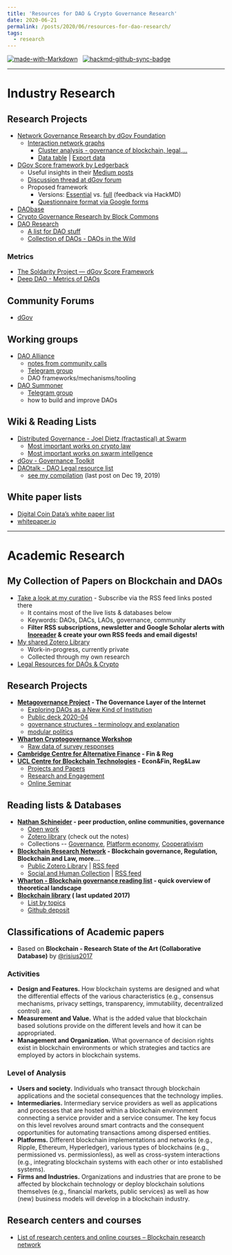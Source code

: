 ```yaml
---
title: 'Resources for DAO & Crypto Governance Research'
date: 2020-06-21
permalink: /posts/2020/06/resources-for-dao-research/
tags:
  - research
---
```




[![made-with-Markdown](https://img.shields.io/badge/Made%20with-Markdown-1f425f.svg)](http://commonmark.org) &nbsp; [![hackmd-github-sync-badge](https://hackmd.io/4kZ3V9WnTSCaLBPLMHJasQ/badge)](https://hackmd.io/4kZ3V9WnTSCaLBPLMHJasQ)

***
# Industry Research
## Research Projects
- [Network Governance Research by dGov Foundation](https://daoresearch.dgov.foundation/)
    - [Interaction network graphs](https://graphcommons.com/graphs/6a993e34-d8b0-4425-83ce-67c3560429e7?show=info)
        - [Cluster analysis - governance of blockchain, legal,...](https://graphcommons.com/graphs/6a993e34-d8b0-4425-83ce-67c3560429e7?show=analysis-cluster)
        - [Data table](https://graphcommons.com/graphs/6a993e34-d8b0-4425-83ce-67c3560429e7?show=datatable) | 
[Export data](https://graphcommons.com/graphs/6a993e34-d8b0-4425-83ce-67c3560429e7?show=export)
- [DGov Score framework by Ledgerback](http://www.ledgerback.coop/)
    - Useful insights in their [Medium posts](https://medium.com/@ledgerback)
    - [Discussion thread at dGov forum](https://forum.dgov.foundation/t/any-interest-in-a-dgov-score-framework-orgxp/112/69)
    - Proposed framework 
        - Versions: [Essential](https://hackmd.io/s/BJdMFJaPI) vs. [full](https://hackmd.io/s/HkDimBtwI) (feedback via HackMD)
        - [Questionnaire format via Google forms](https://docs.google.com/forms/d/e/1FAIpQLSczzTwPd1mH03x6vq-kg__AqOj4yaQMAf-BNFmVzceg-2O6uA/viewform)
- [DAObase](https://daobase.org/)
- [Crypto Governance Research by Block Commons](https://blockcommons.red/crypto-governance-research/overviews/)
- [DAO Research](https://daoresear.ch/)
    - [A list for DAO stuff](https://github.com/DAOresearch/awesome-daos/blob/master/README.md)
    - [Collection of DAOs - DAOs in the Wild](https://www.notion.so/b78fb07170364f5b8d489e64ddac0128?v=b6b687f83e6d43c291b7863bce1bef8c)

### Metrics
- [The Soldarity Project — dGov Score Framework](https://medium.com/alternative-governance-network/evaluating-for-distributed-governance-in-internet-native-digital-organizations-23423b261238)
- [Deep DAO - Metrics of DAOs](http://deepdao.world/#/deepdao/dashboard)

## Community Forums
- [dGov](https://forum.dgov.foundation/)

## Working groups
- [DAO Alliance](https://twitter.com/alliancedao?lang=en)
	- [notes from community calls](https://hackmd.io/@burrrata/SkfSrSrh8)
	- [Telegram group](t.me/AllianceDAO)
	- DAO frameworks/mechanisms/tooling
- [DAO Summoner](https://t.me/joinchat/HcTaOxNqKK8HJS2abqYk9A)
	- [Telegram group](https://t.me/joinchat/HcTaOxNqKK8HJS2abqYk9A)
	- how to build and improve DAOs
## Wiki & Reading Lists
- [Distributed Governance - Joel Dietz (fractastical) at Swarm](https://github.com/fractastical/distributed-governance)
    - [Most important works on crypto law](https://github.com/fractastical/distributed-governance/blob/master/biblios/cryptolaw_biblio.md)
    - [Most important works on swarm intellgence](https://github.com/fractastical/distributed-governance/blob/master/biblios/swarm_systems.md)
- [dGov - Governance Toolkit](https://forum.dgov.foundation/t/governance-toolkit/137)
- [DAOtalk - DAO Legal resource list](https://daotalk.org/t/resource-list-dao-legal/533/7)
    - [see my compilation](https://hackmd.io/@LinXule/BywFKmp6L) (last post on Dec 19, 2019)


## White paper lists
- [Digital Coin Data’s white paper list](https://www.digitalcoindata.com/bitcoin-cryptocurrency-whitepapers/)
- [whitepaper.io](https://whitepaper.io/)

***

# Academic Research
## My Collection of Papers on Blockchain and DAOs
- [Take a look at my curation](https://linxule.com/curation-dao/) - Subscribe via the RSS feed links posted there
	- It contains most of the live lists & databases below
	- Keywords: DAOs, DACs, LAOs, governance, community  
	- **Filter RSS subscriptions, newsletter and Google Scholar alerts with [Inoreader](https://www.inoreader.com/) & create your own RSS feeds and email digests!**
- [My shared Zotero Library](https://www.zotero.org/groups/2515544/dao_research)
    - Work-in-progress, currently private
	- Collected through my own research
- [Legal Resources for DAOs & Crypto](/IyXolWvpQguvHRd8PkLHbA)

## Research Projects
- **[Metagovernance Project](metagov.org) - The Governance Layer of the Internet**
    - [Exploring DAOs as a New Kind of Institution](https://medium.com/commonsstack/exploring-daos-as-a-new-kind-of-institution-8103e6b156d4)
	- [Public deck 2020-04](http://metagov.org/wp-content/uploads/2020/04/Metagov-Full-Deck-public-2020-04-18.pdf)
	- [governance structures - terminology and explanation](metagov.org/govlist)
	- [modular politics](metagove.org/modpol)
- **[Wharton Cryptogovernance Workshop](https://cryptogov.net)**
	- [Raw data of survey responses](https://cryptogov.net/export-spreadsheet/)
- **[Cambridge Centre for Alternative Finance](https://www.jbs.cam.ac.uk/faculty-research/centres/alternative-finance/) - Fin & Reg**
- **[UCL Centre for Blockchain Technologies](http://blockchain.cs.ucl.ac.uk/) - Econ&Fin, Reg&Law**
    - [Projects and Papers](http://blockchain.cs.ucl.ac.uk/ucl-projects-papers/)
    - [Research and Engagement](http://blockchain.cs.ucl.ac.uk/research/)
    - [Online Seminar](http://blockchain.cs.ucl.ac.uk/online-open-seminars/)

## Reading lists & Databases

- **[Nathan Schineider](https://nathanschneider.info/) - peer production, online communities, governance**
	- [Open work](https://nathanschneider.info/open-work/)
	- [Zotero library](https://www.zotero.org/ntnsndr/items) (check out the notes) 
	- Collections -- [Governance](https://www.zotero.org/ntnsndr/items/collectionKey/GVN3SBF5), [Platform economy](https://www.zotero.org/ntnsndr/items/collectionKey/HCGE29ZQ),
[Cooperativism](https://www.zotero.org/ntnsndr/items/collectionKey/X8Q35GWD) 
- **[Blockchain Research Network](https://www.blockchainresearchnetwork.org/research/research-landscape/) - Blockchain governance, Regulation, Blockchain and Law, more…**
	- [Public Zotero Library](https://www.zotero.org/groups/2216205/blockchain_research_network/library?usenewlibrary=0) | [RSS feed](https://api.zotero.org/groups/2216205/items/top?start=0&limit=25&format=atom&v=1) 
	- [Social and Human Collection](https://www.zotero.org/groups/2216205/blockchain_research_network/items/collectionKey/Q76H4XH5)
 | [RSS feed](https://api.zotero.org/groups/2216205/collections/Q76H4XH5/items/top?start=0&limit=25&format=atom&v=1)
- **[Wharton - Blockchain governance reading list](https://docs.google.com/document/d/1Vf2-DGW5ppSOOp-yLXxm6wIAMGU9FKAg3L5GFHA9iiM/edit) - quick overview of theoretical landscape**
- **[Blockchain library](https://blockchainlibrary.org/2017/10/academic-blockchain-publications/) ( last updated 2017)**
	- [List by topics](https://blockchainlibrary.org/2018/06/a-curated-list-of-resources-for-cryptoeconomics-research/)
	- [Github deposit](https://github.com/jpantunes/awesome-cryptoeconomics)

## Classifications of Academic papers
- Based on __Blockchain - Research State of the Art (Collaborative Database)__ by [@risius2017](https://rdcu.be/b45Rr)


### Activities
- **Design and Features.** How blockchain systems are designed and what the differential effects of the various characteristics (e.g., consensus mechanisms, privacy settings, transparency, immutability, decentralized control) are.
- **Measurement and Value.** What is the added value that blockchain based solutions provide on the different levels and how it can be appropriated.
- **Management and Organization.** What governance of decision rights exist in blockchain environments or which strategies and tactics are employed by actors in blockchain systems.


### Level of Analysis
- **Users and society.** Individuals who transact through blockchain applications and the societal consequences that the technology implies.
- **Intermediaries.** Intermediary service providers as well as applications and processes that are hosted within a blockchain environment connecting a service provider and a service consumer. The key focus on this level revolves around smart contracts and the consequent opportunities for automating transactions among dispersed entities.
- **Platforms.** Different blockchain implementations and networks (e.g., Ripple, Ethereum, Hyperledger), various types of blockchains (e.g., permissioned vs. permissionless), as well as cross-system interactions (e.g., integrating blockchain systems with each other or into established systems).
- **Firms and Industries.** Organizations and industries that are prone to be affected by blockchain technology or deploy blockchain solutions themselves (e.g., financial markets, public services) as well as how (new) business models will develop in a blockchain industry.

## Research centers and courses
- [List of research centers and online courses – Blockchain research network](https://www.blockchainresearchnetwork.org/resources/cryptocurrency-and-blockchain-research-centers-laboratories-and-classes)
